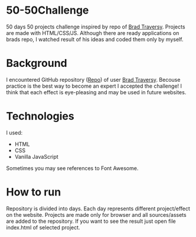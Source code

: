 # 50-50Challenge

50 days 50 projects challenge inspired by repo of [Brad Traversy](https://github.com/bradtraversy). Projects are made with HTML/CSS/JS. Although there are ready applications on brads repo, I watched result of his ideas and coded them only by myself.

# Background

I encountered GitHub repository ([Repo](https://github.com/bradtraversy)) of user [Brad Traversy](https://github.com/bradtraversy). Becouse practice is the best way to become an expert I accepted the challenge! I think that each effect is eye-pleasing and may be used in future websites.

# Technologies
I used:
- HTML
- CSS
- Vanilla JavaScript

Sometimes you may see references to Font Awesome.

# How to run

Repository is divided into days. Each day represents different project/effect on the website. Projects are made only for browser and all sources/assets are added to the repository. If you want to see the result just open file index.html of selected project.
